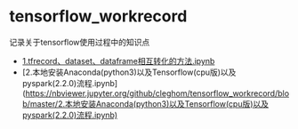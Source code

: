 # tensorflow_workrecord
记录关于tensorflow使用过程中的知识点


* [1.tfrecord、dataset、dataframe相互转化的方法.ipynb](https://nbviewer.jupyter.org/github/cleghom/tensorflow_workrecord/blob/master/1.tfrecord、dataset、dataframe相互转化的方法.ipynb)
* [2.本地安装Anaconda(python3)以及Tensorflow(cpu版)以及pyspark(2.2.0)流程.ipynb]
(https://nbviewer.jupyter.org/github/cleghom/tensorflow_workrecord/blob/master/2.本地安装Anaconda(python3)以及Tensorflow(cpu版)以及pyspark(2.2.0)流程.ipynb)
